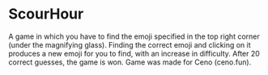 # ScourHour

A game in which you have to find the emoji specified in the top right corner (under the magnifying glass).
Finding the correct emoji and clicking on it produces a new emoji for you to find, with an increase in difficulty.
After 20 correct guesses, the game is won. Game was made for Ceno (ceno.fun).
